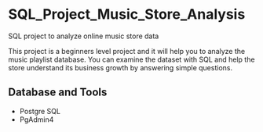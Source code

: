 # SQL_Project_Music_Store_Analysis
SQL project to analyze online music store data

This project is a beginners level project and it  will help you to analyze the music playlist database. You can examine the dataset with SQL and help the store understand its business growth by answering simple questions.


## Database and Tools
* Postgre SQL
* PgAdmin4
